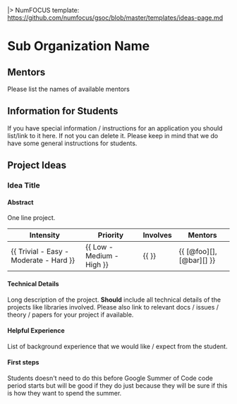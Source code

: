 |> NumFOCUS template: https://github.com/numfocus/gsoc/blob/master/templates/ideas-page.md

# Sub Organization Name

## Mentors

Please list the names of available mentors

## Information for Students

If you have special information / instructions for an application you should
list/link to it here. If not you can delete it. Please keep in mind that we
do have some general instructions for students.

## Project Ideas

###  Idea Title

#### Abstract

One line project.

| **Intensity**                          | **Priority**              | **Involves**  | **Mentors**              |
| -------------                          | ------------              | ------------- | -----------              |
| {{ Trivial - Easy - Moderate - Hard }} | {{ Low - Medium - High }} | {{ }}         | {{ [@foo][], [@bar][] }} |

#### Technical Details

Long description of the project. **Should** include all technical details of the
projects like libraries involved. Please also link to relevant docs / issues / theory /
papers for your project if available.

#### Helpful Experience

List of background experience that we would like / expect from the student.

#### First steps

Students doesn't need to do this before Google Summer of Code code period starts
but will be good if they do just because they will be sure if this is how they
want to spend the summer.
